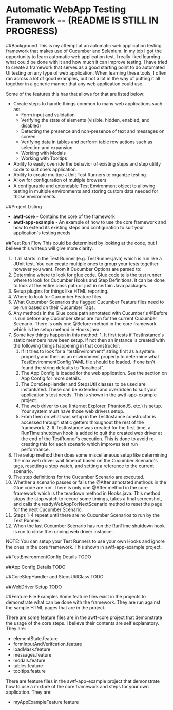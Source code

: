 # Automatic WebApp Testing Framework -- (README IS STILL IN PROGRESS)

##Background
This is my attempt at an automatic web application testing framework that makes use of Cucumber and Selenium.  In my job I got the opportunity to learn automatic web application test.  I really liked learning what could be done with it and how much it can improve testing.  I have tried to create a framework that serves as a good starting point to do automated UI testing on any type of web application.  When learning these tools, I often ran across a lot of good examples, but not a lot in the way of putting it all together in a generic manner that any web application could use.

Some of the features this has that allows for that are listed below:
- Create steps to handle things common to many web applications such as:
  - Form input and validation
  - Verifying the state of elements (visible, hidden, enabled, and disabled)
  - Detecting the presence and non-presence of text and messages on screen
  - Verifying data in tables and perform table row actions such as selection and expansion
  - Working with Modals
  - Working with Tooltips
- Ability to easily override the behavior of existing steps and step utility code to suit one's application. 
- Ability to create multipe JUnit Test Runners to organize testing
- Allow for configuration of multiple browsers
- A configurable and extendable Test Environment object to allowing testing in multiple environments and storing custom data needed for those environments.

##Project Listing
- **awtf-core** - Contains the core of the framework
- **awtf-app-example** - An example of how to use the core framework and how to extend its existing steps and configuration to suit your application's testing needs

##Test Run Flow
This could be determined by looking at the code, but I believe this writeup will give more clarity.

1. It all starts in the Test Runner (e.g. TestRunner.java) which is run like a JUnit test.   You can create multiple ones to group your tests together however you want.  From it Cucumber Options are parsed to:
  1. Determine where to look for glue code.  Glue code tells the test runner where to look for Cucumber Hooks and Step Definitions.  It can be done to look at the entire class path or just in certain Java packages.
  2. Setup plugins for things like HTML reporting.
  3. Where to look for Cucumber Feature files.
  4. What Cucumber Scenarios the flagged Cucumber Feature files need to be run based on their Cucumber Tags.
2. Any methods in the Glue code path annotated with Cucumber's @Before is run before any Cucumber steps are run for the current Cucumber Scenario.  There is only one @Before method in the core framework which is the setup method in Hooks.java.  
  1. Some key things happen in this method:
    1. It first tests if TestInstance's static members have been setup.  If not then an instance is created with the following things happening in that constructor:
      1. If It tries to look for a "testEnvironment" string first as a system property and then as an environment property to determine what TestEnvironmentConfig YAML file should be loaded.  If one isn't found the string defaults to "localhost".
      2. The App Config is loaded for the web application.  See the section on App Config for more details.
      3. The CoreStepHandler and StepsUtil classes to be used are instantiated.  These can be extended and overridden to suit your application's test needs.  This is shown in the awtf-app-example project.
      4. The web driver to use (Internet Explorer, PhantonJS, etc.) is setup.  Your system must have those web drivers setup.
      5. From then on what was setup in the TestInstance constructor is accessed through static getters throughout the rest of the framework.
    2. If TestInstance was created for the first time, a RunTime shutdown hook is added to quit the created web driver at the end of the TestRunner's execution.  This is done to avoid re-creating this for each scenario which improves test run performance.
3. The setup method then does some miscellaneous setup like determining the max web driver wait timeout based on the Cucumber Scenario's tags, resetting a stop watch, and setting a reference to the current scenario. 
4. The step definitions for the Cucumber Scenario are executed.
5. Whether a scenario passes or fails the @After annotated methods in the Glue code are run.  There is only one @After method in the core framework which is the teardown method in Hooks.java.  This method stops the stop watch to record some timings, takes a final screenshot, and calls the readyWebAppForNextScenario method to reset the page for the next Cucumber Scenario.
6. Steps 1-4 repeat until there are no Cucumber Scenarios to run by the Test Runner.
7. When the last Cucumber Scenario has run the RunTime shutdown hook is run to close the running web driver instance.

NOTE: You can setup your Test Runners to use your own Hooks and ignore the ones in the core framework.  This shown in awtf-app-example project.

##TestEnvironmentConfig Details
TODO

##App Config Details
TODO

##CoreStepHandler and StepsUtilClass
TODO

##WebDriver Setup
TODO

##Feature File Examples
Some feature files exist in the projects to demonstrate what can be done with the framework.  They are run against the sample HTML pages that are in the project.

There are some feature files are in the awtf-core project that demonstrate the usage of the core steps.  I believe their contents are self explanatory. They are:
- elementState.feature
- formInputAndVerifcation.feature
- loadMask.feature
- messages.feature
- modals.feature
- tables.feature
- tooltips.feature

There are feature files in the awtf-app-example project that demonstrate how to use a mixture of the core framework and steps for your own application. They are:
- myAppExampleFeature.feature
